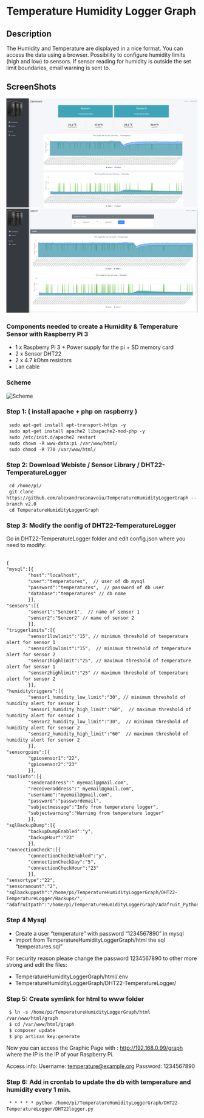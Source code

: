 # Temperature Humidity Logger Graph

## Description
The Humidity and Temperature are displayed in a nice format. You can access the data using a browser.
Possibility to configure humidity limits (high and low) to sensors. If sensor reading for humidity is outside the set limit boundaries, email warning is sent to.

## ScreenShots
[![ScreenShot 1](https://raw.githubusercontent.com/alexandrucanavoiu/TemperatureHumidityLoggerGraph/master/screenshot/dashboard.png "ScreenShot 1")](https://raw.githubusercontent.com/alexandrucanavoiu/TemperatureHumidityLoggerGraph/master/screenshot/dashboard.pn)
[![ScreenShot 2](https://raw.githubusercontent.com/alexandrucanavoiu/TemperatureHumidityLoggerGraph/master/screenshot/search.png "ScreenShot 1")](https://raw.githubusercontent.com/alexandrucanavoiu/TemperatureHumidityLoggerGraph/master/screenshot/search.png)

### Components needed to create a Humidity & Temperature Sensor with Raspberry Pi 3
*	1 x Raspberry Pi 3 + Power supply for the pi + SD memory card
*	2 x Sensor  DHT22
*	2 x 4.7 kOhm resistors
*	Lan cable

### Scheme
![Scheme](https://www.marketingromania.ro/github/humidityandtemp/0.jpg)

### Step 1: ( install apache + php on raspberry )

```
 sudo apt-get install apt-transport-https -y
 sudo apt-get install apache2 libapache2-mod-php -y
 sudo /etc/init.d/apache2 restart 
 sudo chown -R www-data:pi /var/www/html/
 sudo chmod -R 770 /var/www/html/
 ```

### Step 2:  Download Webiste / Sensor Library / DHT22-TemperatureLogger

```
 cd /home/pi/
 git clone https://github.com/alexandrucanavoiu/TemperatureHumidityLoggerGraph --branch v2.0
 cd TemperatureHumidityLoggerGraph
```
### Step 3: Modify the config of DHT22-TemperatureLogger
Go in DHT22-TemperatureLogger folder and edit config.json where you need to modify:

```

{
"mysql":[{
        "host":"localhost",
        "user":"temperatures",  // user of db mysql
        "password":"temperatures",  // password of db user
        "database":"temperatures" // db name
        }],
"sensors":[{
        "sensor1":"Senzor1",  // name of sensor 1
        "sensor2":"Senzor2" // name of sensor 2
        }],
"triggerlimits":[{
        "sensor1lowlimit":"15", // minimum threshold of temperature alert for sensor 1
        "sensor2lowlimit":"15",  // minimum threshold of temperature alert for sensor 2
        "sensor1highlimit":"25", // maximum threshold of temperature alert for sensor 1
        "sensor2highlimit":"25" // maximum threshold of temperature alert for sensor 2
        }],
"humiditytriggers":[{
        "sensor1_humidity_low_limit":"30", // minimum threshold of humidity alert for sensor 1
        "sensor1_humidity_high_limit":"60",  // maximum threshold of humidity alert for sensor 1
        "sensor2_humidity_low_limit":"30",  // minimum threshold of humidity alert for sensor 2
        "sensor2_humidity_high_limit":"60"  // maximum threshold of humidity alert for sensor 2
        }],
"sensorgpios":[{
        "gpiosensor1":"22",
        "gpiosensor2":"23"
        }],
"mailinfo":[{
        "senderaddress":" myemail@gmail.com",
        "receiveraddress":" myemail@gmail.com",
        "username":"myemail@gmail.com",
        "password":"passwordemail",
        "subjectmessage":"Info from temperature logger",
        "subjectwarning":"Warning from temperature logger"
        }],
"sqlBackupDump":[{
        "backupDumpEnabled":"y",
        "backupHour":"23"
        }],
"connectionCheck":[{
        "connectionCheckEnabled":"y",
        "connectionCheckDay":"5",
        "connectionCheckHour":"23"
        }],
"sensortype":"22",
"sensoramount":"2",
"sqlbackuppath":"/home/pi/TemperatureHumidityLoggerGraph/DHT22-TemperatureLogger/Backups/",
"adafruitpath":"/home/pi/TemperatureHumidityLoggerGraph/Adafruit_Python_DHT/examples/AdafruitDHT.py"

```


### Step 4 Mysql
* Create a user “temperature” with password “1234567890” in mysql 
* Import from TemperatureHumidityLoggerGraph/html the sql “temperatures.sql”

For security reason please change the password 1234567890 to other more strong and edit the files:
*	TemperatureHumidityLoggerGraph/html/.env
*	TemperatureHumidityLoggerGraph/DHT22-TemperatureLogger/

### Step 5: Create symlink for html to www folder
```
 $ ln -s /home/pi/TemperatureHumidityLoggerGraph/html /var/www/html/graph
 $ cd /var/www/html/graph
 $ composer update
 $ php artisan key:generate
```

 Now you can access the Graphic Page with : http://192.168.0.99/graph where the IP is the IP of your Raspberry Pi.

Access info:
Username: temperature@example.org
Password: 1234567890

### Step 6: Add in crontab to update the db with temperature and humidity every 1 min.

```
 * * * * * python /home/pi/TemperatureHumidityLoggerGraph/DHT22-TemperatureLogger/DHT22logger.py
 ```

